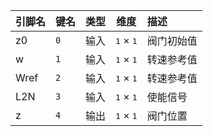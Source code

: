 <!--
DO NOT EDIT THIS FILE DIRECTLY.
This file is generated by tools/comp-docs.js.
All changes will be overwritten by regeneration.
-->

<slot class="model-pins">

| 引脚名 | 键名 | 类型 | 维度 | 描述 |
|:------ |:---- |:----:|:----:|:---- |
| z0 | `0` | 输入 | <samp>1</samp> × <samp>1</samp> | 阀门初始值 |
| w | `1` | 输入 | <samp>1</samp> × <samp>1</samp> | 转速参考值 |
| Wref | `2` | 输入 | <samp>1</samp> × <samp>1</samp> | 转速参考值 |
| L2N | `3` | 输入 | <samp>1</samp> × <samp>1</samp> | 使能信号 |
| z | `4` | 输出 | <samp>1</samp> × <samp>1</samp> | 阀门位置 |

</slot>

